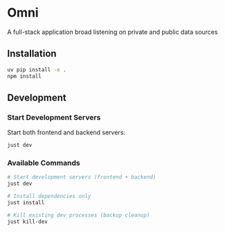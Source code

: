 # Omni

A full-stack application broad listening on private and public data sources

## Installation

```bash
uv pip install -e .
npm install
```

## Development

### Start Development Servers

Start both frontend and backend servers:

```bash
just dev
```

### Available Commands

```bash
# Start development servers (frontend + backend)
just dev

# Install dependencies only
just install

# Kill existing dev processes (backup cleanup)
just kill-dev

```
